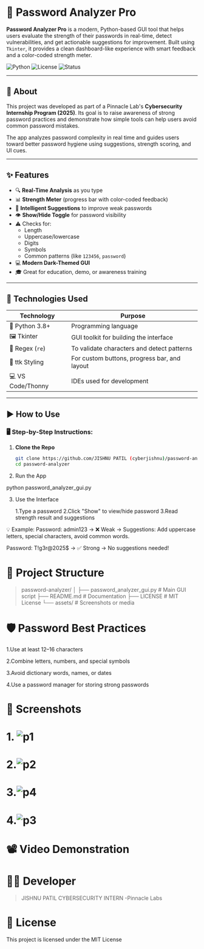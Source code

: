 # 🔐 Password Analyzer Pro

**Password Analyzer Pro** is a modern, Python-based GUI tool that helps users evaluate the strength of their passwords in real-time, detect vulnerabilities, and get actionable suggestions for improvement. Built using `Tkinter`, it provides a clean dashboard-like experience with smart feedback and a color-coded strength meter.

![Python](https://img.shields.io/badge/Python-3.8%2B-blue?logo=python)
![License](https://img.shields.io/badge/license-MIT-blue.svg)
![Status](https://img.shields.io/badge/Project-Active-brightgreen)

---

## 📘 About

This project was developed as part of a Pinnacle Lab's **Cybersecurity Internship Program (2025)**. Its goal is to raise awareness of strong password practices and demonstrate how simple tools can help users avoid common password mistakes.

The app analyzes password complexity in real time and guides users toward better password hygiene using suggestions, strength scoring, and UI cues.

---

## ✨ Features

- 🔍 **Real-Time Analysis** as you type
- 📊 **Strength Meter** (progress bar with color-coded feedback)
- 🧠 **Intelligent Suggestions** to improve weak passwords
- 👁️ **Show/Hide Toggle** for password visibility
- ⚠️ Checks for:
  - Length
  - Uppercase/lowercase
  - Digits
  - Symbols
  - Common patterns (like `123456`, `password`)
- 💻 **Modern Dark-Themed GUI**
- 🎓 Great for education, demo, or awareness training

---

## 🧰 Technologies Used

| Technology       | Purpose                                         |
|------------------|--------------------------------------------------|
| 🐍 Python 3.8+     | Programming language                            |
| 🖼 Tkinter         | GUI toolkit for building the interface          |
| 🔡 Regex (`re`)    | To validate characters and detect patterns      |
| 🎨 ttk Styling     | For custom buttons, progress bar, and layout    |
| 💻 VS Code/Thonny | IDEs used for development                       |

---

## ▶️ How to Use

### 🖥️ Step-by-Step Instructions:

1. **Clone the Repo**
   ```bash
   git clone https://github.com/JISHNU PATIL (cyberjishnu)/password-analyzer.git
   cd password-analyzer
2.  Run the App

python password_analyzer_gui.py

3. Use the Interface

     1.Type a password
     2.Click "Show" to view/hide password
     3.Read strength result and suggestions

💡 Example:
Password: admin123
→ ❌ Weak
→ Suggestions: Add uppercase letters, special characters, avoid common words.


Password: T!g3r@2025$
→ ✅ Strong
→ No suggestions needed!


# 📂 Project Structure

 
 >password-analyzer/
>│
>├── password_analyzer_gui.py   # Main GUI script
>├── README.md                  # Documentation
>├── LICENSE                    # MIT License
>└── assets/                    # Screenshots or media


# 🛡 Password Best Practices


1.Use at least 12–16 characters

2.Combine letters, numbers, and special symbols

3.Avoid dictionary words, names, or dates

4.Use a password manager for storing strong passwords

# 📸 Screenshots
# 1. ![p1](https://github.com/user-attachments/assets/2001ab95-5491-4122-923c-0614d5c6e6d8)
# 2.![p2](https://github.com/user-attachments/assets/1f78594a-7cdb-4531-9fca-252c9616e0de)
# 3.![p4](https://github.com/user-attachments/assets/c3667615-0b0c-459b-b489-a565208d32c6)
# 4.![p3](https://github.com/user-attachments/assets/5fbd3166-c14e-4cd8-9f41-44c4568131c9)

# 📽 Video Demonstration


# 👨‍💻 Developer

> JISHNU PATIL
>CYBERSECURITY  INTERN -Pinnacle Labs


# 📜 License
This project is licensed under the MIT License





